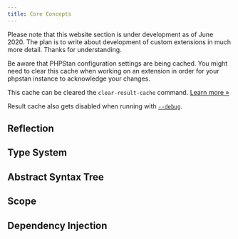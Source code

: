 ```yaml
---
title: Core Concepts
---
```


<div class="bg-yellow-100 border-l-4 border-yellow-500 text-yellow-700 p-4 mb-4" role="alert">

Please note that this website section is under development as of June 2020. The plan is to write about development of custom extensions in much more detail. Thanks for understanding.

</div>

<div class="bg-yellow-100 border-l-4 border-yellow-500 text-yellow-700 p-4 mb-4" role="alert">

Be aware that PHPStan configuration settings are being cached. You might need to clear this cache when working on an extension in order for your phpstan instance to acknowledge your changes.

This cache can be cleared the `clear-result-cache` command. [Learn more »](/user-guide/command-line-usage#clearing-the-result-cache)

Result cache also gets disabled when running with [`--debug`](/user-guide/command-line-usage#--debug).

</div>

Reflection
-----------------

Type System
-----------------

Abstract Syntax Tree
-----------------

Scope
-----------------

Dependency Injection
-----------------
